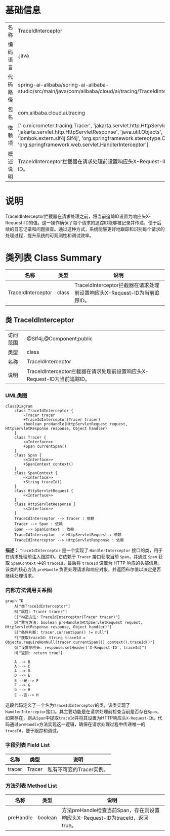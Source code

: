# 基础信息

|      |      |
|------|------|
| 名称 | TraceIdInterceptor |
| 编码语言 | .java |
| 代码路径 | spring-ai-alibaba/spring-ai-alibaba-studio/src/main/java/com/alibaba/cloud/ai/tracing/TraceIdInterceptor.java |
| 包名 | com.alibaba.cloud.ai.tracing |
| 依赖项 | ['io.micrometer.tracing.Tracer', 'jakarta.servlet.http.HttpServletRequest', 'jakarta.servlet.http.HttpServletResponse', 'java.util.Objects', 'lombok.extern.slf4j.Slf4j', 'org.springframework.stereotype.Component', 'org.springframework.web.servlet.HandlerInterceptor'] |
| 概述说明 | TraceIdInterceptor拦截器在请求处理前设置响应头X-Request-ID为当前追踪ID。 |

# 说明

TraceIdInterceptor拦截器在请求处理之前，将当前追踪ID设置为响应头X-Request-ID的值。这一操作确保了每个请求的追踪ID能够被记录并传递，便于后续的日志记录和问题排查。通过这种方式，系统能够更好地跟踪和识别每个请求的处理过程，提升系统的可观测性和调试效率。

# 类列表 Class Summary

| 名称   | 类型  | 说明 |
|-------|------|-------------|
| TraceIdInterceptor | class | TraceIdInterceptor拦截器在请求处理前设置响应头X-Request-ID为当前追踪ID。 |



## 类 TraceIdInterceptor

|      |      |
|------|------|
| 访问范围 | @Slf4j;@Component;public |
| 类型 | class |
| 名称 | TraceIdInterceptor |
| 说明 | TraceIdInterceptor拦截器在请求处理前设置响应头X-Request-ID为当前追踪ID。 |


### UML类图

```mermaid
classDiagram
    class TraceIdInterceptor {
        -Tracer tracer
        +TraceIdInterceptor(Tracer tracer)
        +boolean preHandle(HttpServletRequest request, HttpServletResponse response, Object handler)
    }
    class Tracer {
        <<Interface>>
        +Span currentSpan()
    }
    class Span {
        <<Interface>>
        +SpanContext context()
    }
    class SpanContext {
        <<Interface>>
        +String traceId()
    }
    class HttpServletRequest {
        <<Interface>>
    }
    class HttpServletResponse {
        <<Interface>>
    }
    TraceIdInterceptor --> Tracer : 依赖
    Tracer --> Span : 依赖
    Span --> SpanContext : 依赖
    TraceIdInterceptor --> HttpServletRequest : 依赖
    TraceIdInterceptor --> HttpServletResponse : 依赖
```

**描述：**
`TraceIdInterceptor` 是一个实现了 `HandlerInterceptor` 接口的类，用于在请求处理前注入跟踪ID。它依赖于 `Tracer` 接口获取当前 `Span`，并通过 `Span` 获取 `SpanContext` 中的 `traceId`，最后将 `traceId` 设置为 HTTP 响应的头部信息。该类的核心方法 `preHandle` 负责处理请求和响应对象，并返回布尔值以决定是否继续处理请求。


### 内部方法调用关系图

```mermaid
graph TD
    A["类TraceIdInterceptor"]
    B["属性: Tracer tracer"]
    C["构造方法: TraceIdInterceptor(Tracer tracer)"]
    D["重写方法: boolean preHandle(HttpServletRequest request, HttpServletResponse response, Object handler)"]
    E["条件判断: tracer.currentSpan() != null"]
    F["获取traceId: String traceId = Objects.requireNonNull(tracer.currentSpan()).context().traceId()"]
    G["设置响应头: response.setHeader('X-Request-ID', traceId)"]
    H["返回: return true"]

    A --> B
    A --> C
    A --> D
    D --> E
    E --是--> F
    F --> G
    G --> H
    E --否--> H
```

这段代码定义了一个名为`TraceIdInterceptor`的类，该类实现了`HandlerInterceptor`接口。其主要功能是在请求处理前检查当前是否存在`Span`，如果存在，则从`Span`中提取`traceId`并将其设置为HTTP响应头`X-Request-ID`。代码通过`preHandle`方法实现这一逻辑，确保在请求处理过程中传递唯一的`traceId`，便于跟踪和调试。

### 字段列表 Field List

| 名称  | 类型  | 说明 |
|-------|-------|------|
| tracer | Tracer | 私有不可变的Tracer实例。 |

### 方法列表 Method List

| 名称  | 类型  | 说明 |
|-------|-------|------|
| preHandle | boolean | 方法preHandle检查当前Span，存在则设置响应头X-Request-ID为traceId，返回true。 |




